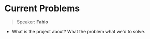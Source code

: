 <!-- sectionTitle: Current Problems -->

# Current Problems

> Speaker: **Fabio**

- What is the project about? What the problem what we'd to solve.